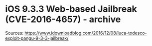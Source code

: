 # iOS 9.3.3 Web-based Jailbreak (CVE-2016-4657) - archive

Sources: https://www.idownloadblog.com/2016/12/08/luca-todesco-exploit-pangu-9-3-3-jailbreak/
